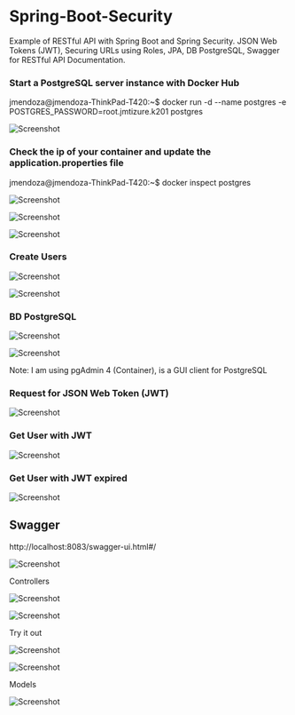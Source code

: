 # Spring-Boot-Security

Example of RESTful API with Spring Boot and Spring Security. JSON Web Tokens (JWT), Securing URLs using Roles, JPA, DB PostgreSQL, Swagger for RESTful API Documentation. 

### Start a PostgreSQL server instance with Docker Hub

jmendoza@jmendoza-ThinkPad-T420:~$ docker run -d --name postgres -e POSTGRES_PASSWORD=root.jmtizure.k201 postgres

![Screenshot](/prtsc/Spring-boot-security-1.png)

### Check the ip of your container and update the application.properties file

jmendoza@jmendoza-ThinkPad-T420:~$ docker inspect postgres

![Screenshot](/prtsc/Spring-boot-security-2.png)

![Screenshot](/prtsc/Spring-boot-security-3.png)

![Screenshot](/prtsc/Spring-boot-security-4.png)

### Create Users

![Screenshot](/prtsc/Spring-boot-security-5.png)

![Screenshot](/prtsc/Spring-boot-security-6.png)

### BD PostgreSQL

![Screenshot](/prtsc/Spring-boot-security-7.png)

![Screenshot](/prtsc/Spring-boot-security-8.png)
 
Note: I am using pgAdmin 4 (Container), is a GUI client for PostgreSQL

### Request for JSON Web Token (JWT)

![Screenshot](/prtsc/Spring-boot-security-9.png)

### Get User with JWT

![Screenshot](/prtsc/Spring-boot-security-10.png)

### Get User with JWT expired

![Screenshot](/prtsc/Spring-boot-security-11.png)

## Swagger

http://localhost:8083/swagger-ui.html#/

![Screenshot](/prtsc/Spring-boot-security-12.png)

Controllers

![Screenshot](/prtsc/Spring-boot-security-13.png)

![Screenshot](/prtsc/Spring-boot-security-14.png)

Try it out

![Screenshot](/prtsc/Spring-boot-security-15.png)

![Screenshot](/prtsc/Spring-boot-security-16.png)

Models

![Screenshot](/prtsc/Spring-boot-security-17.png)